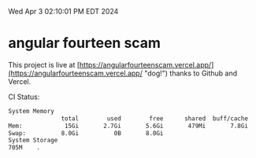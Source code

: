 Wed Apr  3 02:10:01 PM EDT 2024

# angular fourteen scam


This project is live at [https://angularfourteenscam.vercel.app/](https://angularfourteenscam.vercel.app/ "dog!") thanks to Github and Vercel.

CI Status: 

```bash
System Memory
               total        used        free      shared  buff/cache   available
Mem:            15Gi       2.7Gi       5.6Gi       479Mi       7.8Gi        12Gi
Swap:          8.0Gi          0B       8.0Gi
System Storage
705M	.
